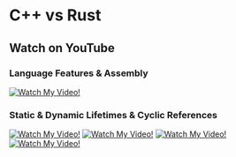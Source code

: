 # C++ vs Rust

## Watch on YouTube

### Language Features & Assembly
[![Watch My Video!](https://img.youtube.com/vi/q5jpDh6INKQ/0.jpg)](https://www.youtube.com/watch?v=q5jpDh6INKQ&list=PLAetEEjGZI7OUBYFoQvI0QcO9GKAvT1xT&index=4)

### Static & Dynamic Lifetimes & Cyclic References
[![Watch My Video!](https://img.youtube.com/vi/yBEADhMkf3E/0.jpg)](https://www.youtube.com/watch?v=yBEADhMkf3E&list=PLAetEEjGZI7OUBYFoQvI0QcO9GKAvT1xT&index=1)
[![Watch My Video!](https://img.youtube.com/vi/tJ_UHib4IFE/0.jpg)](https://www.youtube.com/watch?v=tJ_UHib4IFE&list=PLAetEEjGZI7OUBYFoQvI0QcO9GKAvT1xT&index=1)
[![Watch My Video!](https://img.youtube.com/vi/_9I_ej9ADwo/0.jpg)](https://www.youtube.com/watch?v=_9I_ej9ADwo&list=PLAetEEjGZI7OUBYFoQvI0QcO9GKAvT1xT&index=1)
[![Watch My Video!](https://img.youtube.com/vi/IRQO_72rUtM/0.jpg)](https://www.youtube.com/watch?v=IRQO_72rUtM&list=PLAetEEjGZI7OUBYFoQvI0QcO9GKAvT1xT&index=1)


